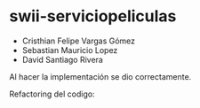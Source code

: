 # swii-serviciopeliculas

- Cristhian Felipe Vargas Gómez
- Sebastian Mauricio Lopez
- David Santiago Rivera

Al hacer la implementación se dio correctamente.

Refactoring del codigo:



